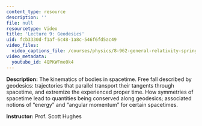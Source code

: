 ```yaml
---
content_type: resource
description: ''
file: null
resourcetype: Video
title: 'Lecture 9: Geodesics'
uid: fcb3330d-f1af-6c48-1a8c-546f6fd5ac49
video_files:
  video_captions_file: /courses/physics/8-962-general-relativity-spring-2020/video-lectures/lecture-9-geodesics/4QPKWFme0k4.vtt
video_metadata:
  youtube_id: 4QPKWFme0k4
---
```


**Description:** The kinematics of bodies in spacetime. Free fall described by geodesics: trajectories that parallel transport their tangents through spacetime, and extremize the experienced proper time. How symmetries of spacetime lead to quantities being conserved along geodesics; associated notions of “energy” and “angular momentum” for certain spacetimes.

**Instructor:** Prof. Scott Hughes